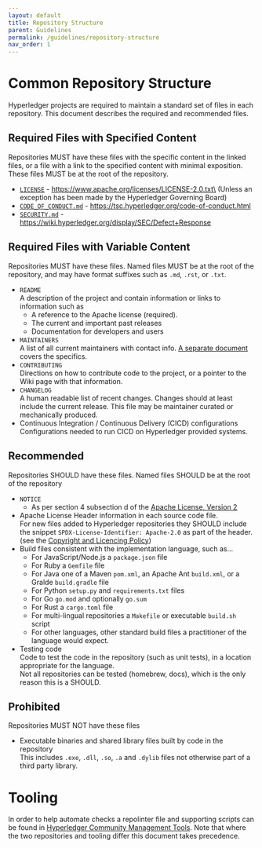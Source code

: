 ```yaml
---
layout: default
title: Repository Structure
parent: Guidelines
permalink: /guidelines/repository-structure
nav_order: 1
---
```

[//]: # (SPDX-License-Identifier: CC-BY-4.0)
# Common Repository Structure

Hyperledger projects are required to maintain a standard set of files in each repository. This
document describes the required and recommended files.

## Required Files with Specified Content

Repositories MUST have these files with the specific content in the linked files, or a file with a
link to the specified content with minimal exposition. These files MUST be at the root of the
repository.

-   [`LICENSE`](https://www.apache.org/licenses/LICENSE-2.0.txt) - https://www.apache.org/licenses/LICENSE-2.0.txt\
    (Unless an exception has been made by the Hyperledger Governing Board)
-   [`CODE_OF_CONDUCT.md`](https://tsc.hyperledger.org/code-of-conduct.html) - https://tsc.hyperledger.org/code-of-conduct.html
-   [`SECURITY.md`](https://wiki.hyperledger.org/display/SEC/Defect+Response) - https://wiki.hyperledger.org/display/SEC/Defect+Response

## Required Files with Variable Content

Repositories MUST have these files. Named files MUST be at the root of the repository, and may have
format suffixes such as `.md`, `.rst`, or `.txt`.

-   `README` \
    A description of the project and contain information or links to information such as
    -   A reference to the Apache license (required).
    -   The current and important past releases
    -   Documentation for developers and users
-   `MAINTAINERS` \
    A list of all current maintainers with contact info. [A separate document](MAINTAINERS-guidelines.md)
    covers the specifics.
-   `CONTRIBUTING` \
    Directions on how to contribute code to the project, or a pointer to the Wiki page with that information.
-   `CHANGELOG` \
    A human readable list of recent changes. Changes should at least include the current release. This
    file may be maintainer curated or mechanically produced.
-   Continuous Integration / Continuous Delivery (CICD) configurations \
    Configurations needed to run CICD on Hyperledger provided systems.

## Recommended

Repositories SHOULD have these files. Named files SHOULD be at the root of the repository

-   `NOTICE`
    -   As per section 4 subsection d of the
        [Apache License, Version 2](https://www.apache.org/licenses/LICENSE-2.0)
-   Apache License Header information in each source code file. \
    For new files added to Hyperledger repositories they SHOULD include the snippet `SPDX-License-Identifier: Apache-2.0` as part of the header. 
    (see the [Copyright and Licencing Policy](https://wiki.hyperledger.org/display/TSC/Copyright+and+License+Policy))
-   Build files consistent with the implementation language, such as...
    -   For JavaScript/Node.js a `package.json` file
    -   For Ruby a `Gemfile` file
    -   For Java one of a Maven `pom.xml`, an Apache Ant `build.xml`, or a Gralde `build.gradle`
        file
    -   For Python `setup.py` and `requirements.txt` files
    -   For Go `go.mod` and optionally `go.sum` 
    -   For Rust a `cargo.toml` file
    -   For multi-lingual repositories a `Makefile` or executable `build.sh` script
    -   For other languages, other standard build files a practitioner of the language would expect.
-   Testing code \
    Code to test the code in the repository (such as unit tests), in a location appropriate for the language.
    \
    Not all repositories can be tested (homebrew, docs), which is the only reason this is a SHOULD.

## Prohibited

Repositories MUST NOT have these files

-   Executable binaries and shared library files built by code in the repository \
    This includes `.exe`, `.dll`, `.so`, `.a` and `.dylib` files not otherwise part of a third party
    library.

# Tooling

In order to help automate checks a repolinter file and supporting scripts can be found in
[Hyperledger Community Management Tools](https://github.com/hyperledger-labs/hyperledger-community-management-tools/tree/main/repo_structure).
Note that where the two repositories and tooling differ this document takes precedence.
